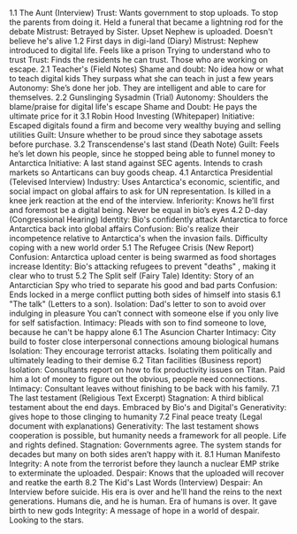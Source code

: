 1.1 The Aunt (Interview) 
    Trust: Wants government to stop uploads. To stop the parents from doing it.
    Held a funeral that became a lightning rod for the debate
    Mistrust: Betrayed by Sister. Upset Nephew is uploaded. Doesn't believe he's alive
1.2 First days in digi-land (Diary)
    Mistrust: Nephew introduced to digital life. Feels like a prison
    Trying to understand who to trust
    Trust: Finds the residents he can trust. Those who are working on escape.
2.1 Teacher's (Field Notes) 
    Shame and doubt: No idea how or what to teach digital kids
    They surpass what she can teach in just a few years
    Autonomy: She’s done her job. They are intelligent and able to care for themselves.
2.2 Gunslinging Sysadmin (Trial) 
    Autonomy: Shoulders the blame/praise for digital life's escape
    Shame and Doubt: He pays the ultimate price for it
3.1 Robin Hood Investing (Whitepaper) 
    Initiative: Escaped digitals found a firm and become very wealthy buying and selling utilities
    Guilt: Unsure whether to be proud since they sabotage assets before purchase. 
3.2 Transcendense's last stand (Death Note) 
    Guilt: Feels he’s let down his people, since he stopped being able to funnel money to Antarctica 
    Initiative: A last stand against SEC agents. Intends to crash markets so Antarticans can buy goods cheap.
4.1 Antarctica Presidential (Televised Interview) 
    Industry: Uses Antarctica's economic, scientific, and social impact on global affairs to ask for UN representation. 
    Is killed in a knee jerk reaction at the end of the interview.
    Inferiority: Knows he’ll first and foremost be a digital being. Never be equal in bio’s eyes
4.2 D-day (Congressional Hearing) 
    Identity: Bio's confidently attack Antarctica to force Antarctica back into global affairs
    Confusion: Bio's realize their incompetence relative to Antarctica's when the invasion fails. Difficulty coping with a new world order
5.1 The Refugee Crisis (New Report) 
    Confusion: Antarctica upload center is being swarmed as food shortages increase
    Identity: Bio's attacking refugees to prevent "deaths" , making it clear who to trust
5.2 The Split self (Fairy Tale) 
    Identity: Story of an Antarctician Spy who tried to separate his good and bad parts
    Confusion: Ends locked in a merge conflict putting both sides of himself into stasis
6.1 "The talk" (Letters to a son). 
    Isolation: Dad's letter to son to avoid over indulging in pleasure
    You can’t connect with someone else if you only live for self satisfaction.
    Intimacy: Pleads with son to find someone to love, because he can't be happy alone
6.1 The Asuncion Charter
	 Intimacy: City build to foster close interpersonal connections amoung biological humans
	 Isolation: They encourage terrorist attacks. Isolating them politically and ultimately leading to their demise
6.2 Titan facilities (Business report) 
    Isolation: Consultants report on how to fix productivity issues on Titan. 
    Paid him a lot of money to figure out the obvious, people need connections. 
    Intimacy: Consultant leaves without finishing to be back with his family. 
7.1 The last testament (Religious Text Excerpt) 
    Stagnation: A third biblical testament about the end days. 
    Embraced by Bio's and Digital's
    Generativity: gives hope to those clinging to humanity
7.2 Final peace treaty (Legal document with explanations) 
    Generativity: The last testament shows cooperation is possible, but humanity needs a framework for all people.
    Life and rights defined.
    Stagnation: Governments agree. The system stands for decades but many on both sides aren’t happy with it.
8.1 Human Manifesto
    Integrity: A note from the terrorist before they launch a nuclear EMP strike to exterminate the uploaded.
    Despair: Knows that the uploaded will recover and reatke the earth
8.2 The Kid's Last Words (Interview) 
    Despair: An Interview before suicide. His era is over and he'll hand the reins to the next generations. Humans die, and he is human. 
    Era of humans is over. It gave birth to new gods
    Integrity: A message of hope in a world of despair. Looking to the stars.
